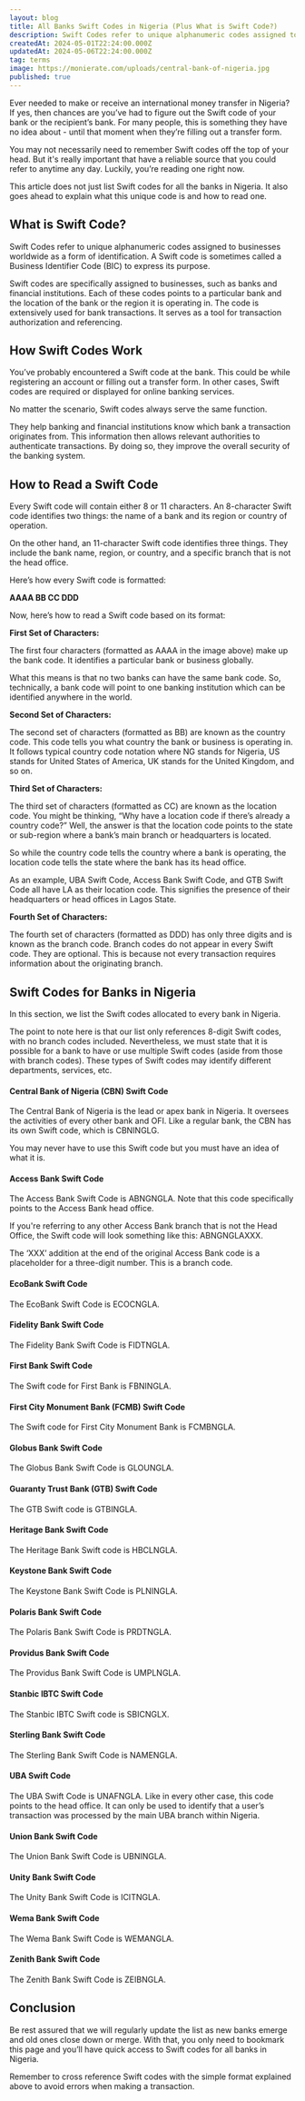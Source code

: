 ```yaml
---
layout: blog
title: All Banks Swift Codes in Nigeria (Plus What is Swift Code?)
description: Swift Codes refer to unique alphanumeric codes assigned to businesses worldwide as a form of identification. A Swift code is sometimes called a Business Identifier Code (BIC) to express its purpose.
createdAt: 2024-05-01T22:24:00.000Z
updatedAt: 2024-05-06T22:24:00.000Z
tag: terms
image: https://monierate.com/uploads/central-bank-of-nigeria.jpg
published: true
---
```

Ever needed to make or receive an international money transfer in Nigeria? If yes, then chances are you’ve had to figure out the Swift code of your bank or the recipient’s bank. For many people, this is something they have no idea about - until that moment when they’re filling out a transfer form.

You may not necessarily need to remember Swift codes off the top of your head. But it's really important that have a reliable source that you could refer to anytime any day. Luckily, you’re reading one right now.

This article does not just list Swift codes for all the banks in Nigeria. It also goes ahead to explain what this unique code is and how to read one.

## What is Swift Code?

Swift Codes refer to unique alphanumeric codes assigned to businesses worldwide as a form of identification. A Swift code is sometimes called a Business Identifier Code (BIC) to express its purpose.

Swift codes are specifically assigned to businesses, such as banks and financial institutions. Each of these codes points to a particular bank and the location of the bank or the region it is operating in. The code is extensively used for bank transactions. It serves as a tool for transaction authorization and referencing.

## How Swift Codes Work

You’ve probably encountered a Swift code at the bank. This could be while registering an account or filling out a transfer form. In other cases, Swift codes are required or displayed for online banking services.

No matter the scenario, Swift codes always serve the same function.

They help banking and financial institutions know which bank a transaction originates from. This information then allows relevant authorities to authenticate transactions. By doing so, they improve the overall security of the banking system.

## How to Read a Swift Code

Every Swift code will contain either 8 or 11 characters. An 8-character Swift code identifies two things: the name of a bank and its region or country of operation.

On the other hand, an 11-character Swift code identifies three things. They include the bank name, region, or country, and a specific branch that is not the head office.

Here’s how every Swift code is formatted:

**AAAA BB CC DDD**

Now, here’s how to read a Swift code based on its format:

**First Set of Characters:**

The first four characters (formatted as AAAA in the image above) make up the bank code. It identifies a particular bank or business globally.

What this means is that no two banks can have the same bank code. So, technically, a bank code will point to one banking institution which can be identified anywhere in the world.

**Second Set of Characters:**

The second set of characters (formatted as BB) are known as the country code. This code tells you what country the bank or business is operating in. It follows typical country code notation where NG stands for Nigeria, US stands for United States of America, UK stands for the United Kingdom, and so on.

**Third Set of Characters:**

The third set of characters (formatted as CC) are known as the location code. You might be thinking, “Why have a location code if there’s already a country code?” Well, the answer is that the location code points to the state or sub-region where a bank’s main branch or headquarters is located.

So while the country code tells the country where a bank is operating, the location code tells the state where the bank has its head office.

As an example, UBA Swift Code, Access Bank Swift Code, and GTB Swift Code all have LA as their location code. This signifies the presence of their headquarters or head offices in Lagos State.

**Fourth Set of Characters:**

The fourth set of characters (formatted as DDD) has only three digits and is known as the branch code. Branch codes do not appear in every Swift code. They are optional. This is because not every transaction requires information about the originating branch.

## Swift Codes for Banks in Nigeria

In this section, we list the Swift codes allocated to every bank in Nigeria.

The point to note here is that our list only references 8-digit Swift codes, with no branch codes included. Nevertheless, we must state that it is possible for a bank to have or use multiple Swift codes (aside from those with branch codes). These types of Swift codes may identify different departments, services, etc.

#### Central Bank of Nigeria (CBN) Swift Code

The Central Bank of Nigeria is the lead or apex bank in Nigeria. It oversees the activities of every other bank and OFI. Like a regular bank, the CBN has its own Swift code, which is CBNINGLG.

You may never have to use this Swift code but you must have an idea of what it is.

#### Access Bank Swift Code

The Access Bank Swift Code is ABNGNGLA. Note that this code specifically points to the Access Bank head office.

If you're referring to any other Access Bank branch that is not the Head Office, the Swift code will look something like this: ABNGNGLAXXX.

The ‘XXX’ addition at the end of the original Access Bank code is a placeholder for a three-digit number. This is a branch code.

#### EcoBank Swift Code

The EcoBank Swift Code is ECOCNGLA.

#### Fidelity Bank Swift Code

The Fidelity Bank Swift Code is FIDTNGLA.

#### First Bank Swift Code

The Swift code for First Bank is FBNINGLA.

#### First City Monument Bank (FCMB) Swift Code

The Swift code for First City Monument Bank is FCMBNGLA.

#### Globus Bank Swift Code

The Globus Bank Swift Code is GLOUNGLA.

#### Guaranty Trust Bank (GTB) Swift Code

The GTB Swift code is GTBINGLA.

#### Heritage Bank Swift Code

The Heritage Bank Swift code is HBCLNGLA.

#### Keystone Bank Swift Code

The Keystone Bank Swift Code is PLNINGLA.

#### Polaris Bank Swift Code

The Polaris Bank Swift Code is PRDTNGLA.

#### Providus Bank Swift Code

The Providus Bank Swift Code is UMPLNGLA.

#### Stanbic IBTC Swift Code

The Stanbic IBTC Swift code is SBICNGLX.

#### Sterling Bank Swift Code

The Sterling Bank Swift Code is NAMENGLA.

#### UBA Swift Code

The UBA Swift Code is UNAFNGLA. Like in every other case, this code points to the head office. It can only be used to identify that a user’s transaction was processed by the main UBA branch within Nigeria.

#### Union Bank Swift Code

The Union Bank Swift Code is UBNINGLA.

#### Unity Bank Swift Code

The Unity Bank Swift Code is ICITNGLA.

#### Wema Bank Swift Code

The Wema Bank Swift Code is WEMANGLA.

#### Zenith Bank Swift Code

The Zenith Bank Swift Code is ZEIBNGLA.

## Conclusion

Be rest assured that we will regularly update the list as new banks emerge and old ones close down or merge. With that, you only need to bookmark this page and you’ll have quick access to Swift codes for all banks in Nigeria.

Remember to cross reference Swift codes with the simple format explained above to avoid errors when making a transaction.
